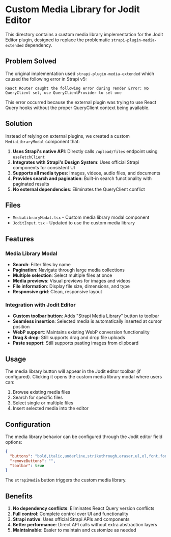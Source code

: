 # Custom Media Library for Jodit Editor

This directory contains a custom media library implementation for the Jodit Editor plugin, designed to replace the problematic `strapi-plugin-media-extended` dependency.

## Problem Solved

The original implementation used `strapi-plugin-media-extended` which caused the following error in Strapi v5:

```
React Router caught the following error during render Error: No QueryClient set, use QueryClientProvider to set one
```

This error occurred because the external plugin was trying to use React Query hooks without the proper QueryClient context being available.

## Solution

Instead of relying on external plugins, we created a custom `MediaLibraryModal` component that:

1. **Uses Strapi's native API**: Directly calls `/upload/files` endpoint using `useFetchClient`
2. **Integrates with Strapi's Design System**: Uses official Strapi components for consistent UI
3. **Supports all media types**: Images, videos, audio files, and documents
4. **Provides search and pagination**: Built-in search functionality with paginated results
5. **No external dependencies**: Eliminates the QueryClient conflict

## Files

- `MediaLibraryModal.tsx` - Custom media library modal component
- `JoditInput.tsx` - Updated to use the custom media library

## Features

### Media Library Modal
- **Search**: Filter files by name
- **Pagination**: Navigate through large media collections
- **Multiple selection**: Select multiple files at once
- **Media previews**: Visual previews for images and videos
- **File information**: Display file size, dimensions, and type
- **Responsive grid**: Clean, responsive layout

### Integration with Jodit Editor
- **Custom toolbar button**: Adds "Strapi Media Library" button to toolbar
- **Seamless insertion**: Selected media is automatically inserted at cursor position
- **WebP support**: Maintains existing WebP conversion functionality
- **Drag & drop**: Still supports drag and drop file uploads
- **Paste support**: Still supports pasting images from clipboard

## Usage

The media library button will appear in the Jodit editor toolbar (if configured). Clicking it opens the custom media library modal where users can:

1. Browse existing media files
2. Search for specific files
3. Select single or multiple files
4. Insert selected media into the editor

## Configuration

The media library behavior can be configured through the Jodit editor field options:

```json
{
  "buttons": "bold,italic,underline,strikethrough,eraser,ul,ol,font,fontsize,paragraph,lineHeight,superscript,subscript,classSpan,spellcheck,cut,copy,paste,selectall,copyformat,hr,table,link,unlink,image,video,file,strapiMedia,preview,print,about,fullsize",
  "removeButtons": "",
  "toolbar": true
}
```

The `strapiMedia` button triggers the custom media library.

## Benefits

1. **No dependency conflicts**: Eliminates React Query version conflicts
2. **Full control**: Complete control over UI and functionality
3. **Strapi native**: Uses official Strapi APIs and components
4. **Better performance**: Direct API calls without extra abstraction layers
5. **Maintainable**: Easier to maintain and customize as needed
